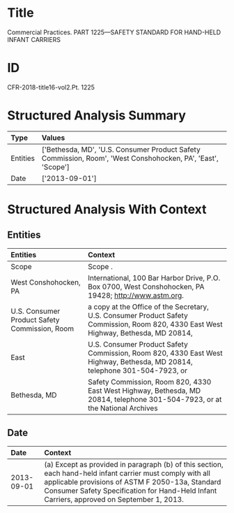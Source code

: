 # Title

 Commercial Practices. PART 1225—SAFETY STANDARD FOR HAND-HELD INFANT CARRIERS


# ID

 CFR-2018-title16-vol2.Pt. 1225


# Structured Analysis Summary

| Type     | Values                                                                                                      |
|:---------|:------------------------------------------------------------------------------------------------------------|
| Entities | ['Bethesda, MD', 'U.S. Consumer Product Safety Commission, Room', 'West Conshohocken, PA', 'East', 'Scope'] |
| Date     | ['2013-09-01']                                                                                              |


# Structured Analysis With Context

 


## Entities

| Entities                                      | Context                                                                                                                               |
|:----------------------------------------------|:--------------------------------------------------------------------------------------------------------------------------------------|
| Scope                                         | Scope .                                                                                                                               |
| West Conshohocken, PA                         | International, 100 Bar Harbor Drive, P.O. Box 0700, West Conshohocken, PA  19428; http://www.astm.org.                                |
| U.S. Consumer Product Safety Commission, Room | a copy at the Office of the Secretary, U.S. Consumer Product Safety Commission, Room 820, 4330 East West Highway, Bethesda, MD 20814, |
| East                                          | U.S. Consumer Product Safety Commission, Room 820, 4330 East West Highway, Bethesda, MD 20814, telephone 301-504-7923, or             |
| Bethesda, MD                                  | Safety Commission, Room 820, 4330 East West Highway, Bethesda, MD 20814, telephone 301-504-7923, or at the National Archives          |


## Date

| Date       | Context                                                                                                                                                                                                                                                    |
|:-----------|:-----------------------------------------------------------------------------------------------------------------------------------------------------------------------------------------------------------------------------------------------------------|
| 2013-09-01 | (a) Except as provided in paragraph (b) of this section, each hand-held infant carrier must comply with all applicable provisions of ASTM F 2050-13a, Standard Consumer Safety Specification for Hand-Held Infant Carriers, approved on September 1, 2013. |


